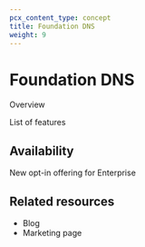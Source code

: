 ```yaml
---
pcx_content_type: concept
title: Foundation DNS
weight: 9
---
```


# Foundation DNS

Overview

List of features

## Availability

New opt-in offering for Enterprise

## Related resources

* Blog
* Marketing page
